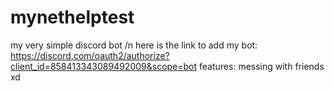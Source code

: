 # mynethelptest
my very simple discord bot
/n here is the link to add my bot:
https://discord.com/oauth2/authorize?client_id=858413343089492009&scope=bot
features: messing with friends xd
